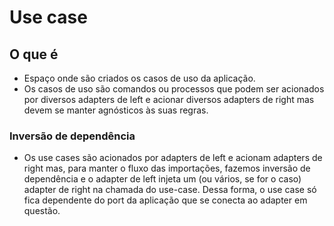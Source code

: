 # Use case

## O que é

- Espaço onde são criados os casos de uso da aplicação.
- Os casos de uso são comandos ou processos que podem ser acionados por diversos adapters de left e acionar diversos adapters de right mas devem se manter agnósticos às suas regras.

### Inversão de dependência

- Os use cases são acionados por adapters de left e acionam adapters de right mas, para manter o fluxo das importações, fazemos inversão de dependência e o adapter de left injeta um (ou vários, se for o caso) adapter de right na chamada do use-case. Dessa forma, o use case só fica dependente do port da aplicação que se conecta ao adapter em questão.
